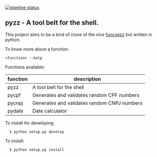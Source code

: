 [![pipeline status](https://api.travis-ci.org/faustovaz/pyzz.svg?branch=master)](https://travis-ci.org/faustovaz/pyzz)

pyzz - A tool belt for the shell.
---------------------------------

This project aims to be a kind of clone of the nice [funcoezz](https://github.com/funcoeszz/funcoeszz)
but written in python.

To know more about a function:

```
<function> --help
```

Functions available:

| function | description |
-----------|--------------
pyzz | A tool belt for the shell
pycpf | Generates and validates random CPF numbers
pycnpj | Generates and validates random CNPJ numbers
pydate | Date calculator

To install for developing:

```
  $ python setup.py develop
```

To install:

```
  $ python setup.py install
```
